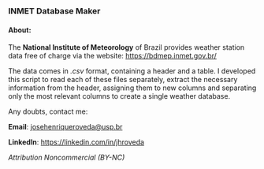 ### INMET Database Maker
#### About:
The **National Institute of Meteorology** of Brazil provides weather station data free of charge via the website: https://bdmep.inmet.gov.br/

The data comes in *.csv* format, containing a header and a table.
I developed this script to read each of these files separately, extract the necessary information from the header, assigning them to new columns and separating only the most relevant columns to create a single weather database.

Any doubts, contact me:

**Email**: josehenriqueroveda@usp.br

**LinkedIn**: https://linkedin.com/in/jhroveda

*Attribution Noncommercial (BY-NC)*
